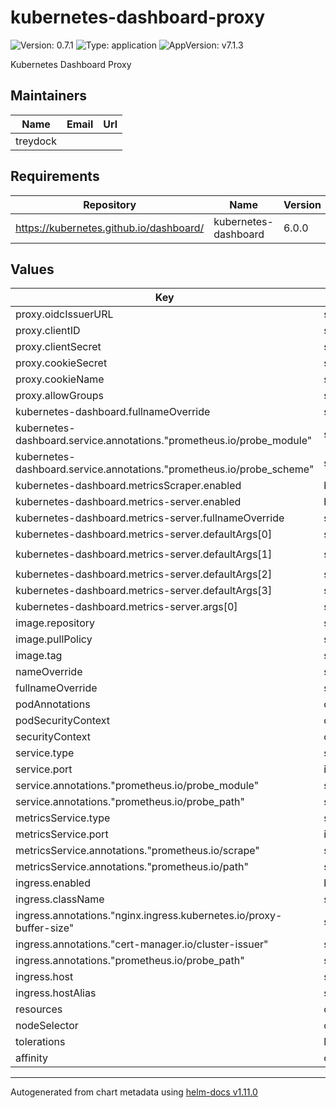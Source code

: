 # kubernetes-dashboard-proxy

![Version: 0.7.1](https://img.shields.io/badge/Version-0.7.1-informational?style=flat-square) ![Type: application](https://img.shields.io/badge/Type-application-informational?style=flat-square) ![AppVersion: v7.1.3](https://img.shields.io/badge/AppVersion-v7.1.3-informational?style=flat-square)

Kubernetes Dashboard Proxy

## Maintainers

| Name | Email | Url |
| ---- | ------ | --- |
| treydock |  |  |

## Requirements

| Repository | Name | Version |
|------------|------|---------|
| https://kubernetes.github.io/dashboard/ | kubernetes-dashboard | 6.0.0 |

## Values

| Key | Type | Default | Description |
|-----|------|---------|-------------|
| proxy.oidcIssuerURL | string | `nil` |  |
| proxy.clientID | string | `nil` |  |
| proxy.clientSecret | string | `nil` |  |
| proxy.cookieSecret | string | `nil` |  |
| proxy.cookieName | string | `nil` |  |
| proxy.allowGroups | string | `nil` |  |
| kubernetes-dashboard.fullnameOverride | string | `"kubernetes-dashboard"` |  |
| kubernetes-dashboard.service.annotations."prometheus.io/probe_module" | string | `"https-noverify"` |  |
| kubernetes-dashboard.service.annotations."prometheus.io/probe_scheme" | string | `"https"` |  |
| kubernetes-dashboard.metricsScraper.enabled | bool | `true` |  |
| kubernetes-dashboard.metrics-server.enabled | bool | `true` |  |
| kubernetes-dashboard.metrics-server.fullnameOverride | string | `"metrics-server"` |  |
| kubernetes-dashboard.metrics-server.defaultArgs[0] | string | `"--cert-dir=/tmp"` |  |
| kubernetes-dashboard.metrics-server.defaultArgs[1] | string | `"--kubelet-preferred-address-types=Hostname,InternalDNS,InternalIP,ExternalDNS,ExternalIP"` |  |
| kubernetes-dashboard.metrics-server.defaultArgs[2] | string | `"--kubelet-use-node-status-port"` |  |
| kubernetes-dashboard.metrics-server.defaultArgs[3] | string | `"--metric-resolution=15s"` |  |
| kubernetes-dashboard.metrics-server.args[0] | string | `"--kubelet-insecure-tls"` |  |
| image.repository | string | `"quay.io/oauth2-proxy/oauth2-proxy"` |  |
| image.pullPolicy | string | `"IfNotPresent"` |  |
| image.tag | string | `""` |  |
| nameOverride | string | `""` |  |
| fullnameOverride | string | `""` |  |
| podAnnotations | object | `{}` |  |
| podSecurityContext | object | `{}` |  |
| securityContext | object | `{}` |  |
| service.type | string | `"ClusterIP"` |  |
| service.port | int | `4180` |  |
| service.annotations."prometheus.io/probe_module" | string | `"http-healthz"` |  |
| service.annotations."prometheus.io/probe_path" | string | `"/ping"` |  |
| metricsService.type | string | `"ClusterIP"` |  |
| metricsService.port | int | `8080` |  |
| metricsService.annotations."prometheus.io/scrape" | string | `"true"` |  |
| metricsService.annotations."prometheus.io/path" | string | `"/metrics"` |  |
| ingress.enabled | bool | `true` |  |
| ingress.className | string | `"nginx"` |  |
| ingress.annotations."nginx.ingress.kubernetes.io/proxy-buffer-size" | string | `"8k"` |  |
| ingress.annotations."cert-manager.io/cluster-issuer" | string | `"letsencrypt"` |  |
| ingress.annotations."prometheus.io/probe_path" | string | `"/ping"` |  |
| ingress.host | string | `"kubernetes-dashboard-proxy.local"` |  |
| ingress.hostAlias | string | `nil` |  |
| resources | object | `{}` |  |
| nodeSelector | object | `{}` |  |
| tolerations | list | `[]` |  |
| affinity | object | `{}` |  |

----------------------------------------------
Autogenerated from chart metadata using [helm-docs v1.11.0](https://github.com/norwoodj/helm-docs/releases/v1.11.0)
